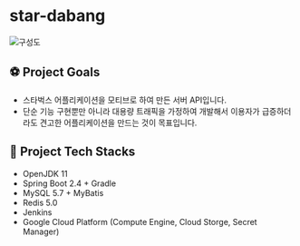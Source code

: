 # star-dabang

![구성도](https://i.ibb.co/7KmwYNw/README.png)

## ⚽ Project Goals
* 스타벅스 어플리케이션을 모티브로 하여 만든 서버 API입니다.
* 단순 기능 구현뿐만 아니라 대용량 트래픽을 가정하여 개발해서 이용자가 급증하더라도 견고한 어플리케이션을 만드는 것이 목표입니다.



## 🚀 Project Tech Stacks
* OpenJDK 11
* Spring Boot 2.4 + Gradle
* MySQL 5.7 + MyBatis
* Redis 5.0
* Jenkins
* Google Cloud Platform (Compute Engine, Cloud Storge, Secret Manager)
